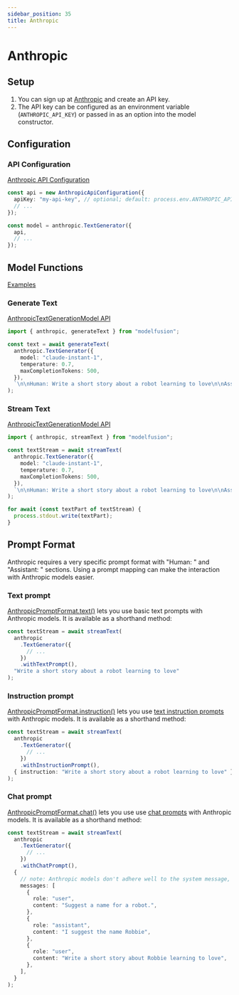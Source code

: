 ```yaml
---
sidebar_position: 35
title: Anthropic
---
```


# Anthropic

## Setup

1. You can sign up at [Anthropic](https://www.anthropic.com/) and create an API key.
1. The API key can be configured as an environment variable (`ANTHROPIC_API_KEY`) or passed in as an option into the model constructor.

## Configuration

### API Configuration

[Anthropic API Configuration](/api/classes/AnthropicApiConfiguration)

```ts
const api = new AnthropicApiConfiguration({
  apiKey: "my-api-key", // optional; default: process.env.ANTHROPIC_API_KEY
  // ...
});

const model = anthropic.TextGenerator({
  api,
  // ...
});
```

## Model Functions

[Examples](https://github.com/lgrammel/modelfusion/tree/main/examples/basic/src/model-provider/anthropic)

### Generate Text

[AnthropicTextGenerationModel API](/api/classes/AnthropicTextGenerationModel)

```ts
import { anthropic, generateText } from "modelfusion";

const text = await generateText(
  anthropic.TextGenerator({
    model: "claude-instant-1",
    temperature: 0.7,
    maxCompletionTokens: 500,
  }),
  `\n\nHuman: Write a short story about a robot learning to love\n\nAssistant: `
);
```

### Stream Text

[AnthropicTextGenerationModel API](/api/classes/AnthropicTextGenerationModel)

```ts
import { anthropic, streamText } from "modelfusion";

const textStream = await streamText(
  anthropic.TextGenerator({
    model: "claude-instant-1",
    temperature: 0.7,
    maxCompletionTokens: 500,
  }),
  `\n\nHuman: Write a short story about a robot learning to love\n\nAssistant: `
);

for await (const textPart of textStream) {
  process.stdout.write(textPart);
}
```

## Prompt Format

Anthropic requires a very specific prompt format with "Human: " and "Assistant: " sections.
Using a prompt mapping can make the interaction with Anthropic models easier.

### Text prompt

[AnthropicPromptFormat.text()](/api/namespaces/AnthropicPromptFormat) lets you use basic text prompts with Anthropic models. It is available as a shorthand method:

```ts
const textStream = await streamText(
  anthropic
    .TextGenerator({
      // ...
    })
    .withTextPrompt(),
  "Write a short story about a robot learning to love"
);
```

### Instruction prompt

[AnthropicPromptFormat.instruction()](/api/namespaces/AnthropicPromptFormat) lets you use [text instruction prompts](/api/interfaces/TextInstructionPrompt) with Anthropic models. It is available as a shorthand method:

```ts
const textStream = await streamText(
  anthropic
    .TextGenerator({
      // ...
    })
    .withInstructionPrompt(),
  { instruction: "Write a short story about a robot learning to love" }
);
```

### Chat prompt

[AnthropicPromptFormat.chat()](/api/namespaces/AnthropicPromptFormat) lets you use use [chat prompts](/api/interfaces/ChatPrompt) with Anthropic models. It is available as a shorthand method:

```ts
const textStream = await streamText(
  anthropic
    .TextGenerator({
      // ...
    })
    .withChatPrompt(),
  {
    // note: Anthropic models don't adhere well to the system message, we leave it out
    messages: [
      {
        role: "user",
        content: "Suggest a name for a robot.",
      },
      {
        role: "assistant",
        content: "I suggest the name Robbie",
      },
      {
        role: "user",
        content: "Write a short story about Robbie learning to love",
      },
    ],
  }
);
```
